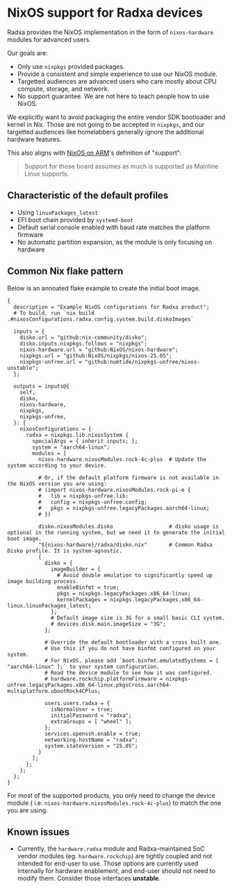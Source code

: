 # NixOS support for Radxa devices

Radxa provides the NixOS implementation in the form of `nixos-hardware` modules
for advanced users.

Our goals are:

* Only use `nixpkgs` provided packages.
* Provide a consistent and simple experience to use our NixOS module.
* Targetted audiences are advanced users who care mostly about CPU compute, storage, and network.
* No support guarantee. We are not here to teach people how to use NixOS.

We explicitly want to avoid packaging the entire vendor SDK bootloader and kernel
in Nix. Those are not going to be accepted in `nixpkgs`, and our targetted audiences
like homelabbers generally ignore the additional hardware features.

This also aligns with [NixOS on ARM](https://wiki.nixos.org/wiki/NixOS_on_ARM)'s
definition of "support":

> Support for those board assumes as much is supported as Mainline Linux supports.

## Characteristic of the default profiles

* Using `linuxPackages_latest`
* EFI boot chain provided by `systemd-boot`
* Default serial console enabled with baud rate matches the platform firmware
* No automatic partition expansion, as the module is only focusing on hardware

## Common Nix flake pattern

Below is an annoated flake example to create the initial boot image.

```
{
  description = "Example NixOS configurations for Radxa product";
  # To build, run `nix build .#nixosConfigurations.radxa.config.system.build.diskoImages`

  inputs = {
    disko.url = "github:nix-community/disko";
    disko.inputs.nixpkgs.follows = "nixpkgs";
    nixos-hardware.url = "github:NixOS/nixos-hardware";
    nixpkgs.url = "github:NixOS/nixpkgs/nixos-25.05";
    nixpkgs-unfree.url = "github:numtide/nixpkgs-unfree/nixos-unstable";
  };

  outputs = inputs@{
    self,
    disko,
    nixos-hardware,
    nixpkgs,
    nixpkgs-unfree,
  }: {
    nixosConfigurations = {
      radxa = nixpkgs.lib.nixosSystem {
        specialArgs = { inherit inputs; };
        system = "aarch64-linux";
        modules = [
          nixos-hardware.nixosModules.rock-4c-plus  # Update the system according to your device.

          # Or, if the default platform firmware is not available in the NixOS version you are using:
          # (import nixos-hardware.nixosModules.rock-pi-e {
          #   lib = nixpkgs-unfree.lib;
          #   config = nixpkgs-unfree.config;
          #   pkgs = nixpkgs-unfree.legacyPackages.aarch64-linux;
          # })

          disko.nixosModules.disko                  # disko usage is optional in the running system, but we need it to generate the initial boot image.
          "${nixos-hardware}/radxa/disko.nix"       # Common Radxa Disko profile. It is system-agnostic.
          {
            disko = {
              imageBuilder = {
                # Avoid double emulation to significantly speed up image building process.
                enableBinfmt = true;
                pkgs = nixpkgs.legacyPackages.x86_64-linux;
                kernelPackages = nixpkgs.legacyPackages.x86_64-linux.linuxPackages_latest;
              };
              # Default image size is 3G for a small basic CLI system.
              # devices.disk.main.imageSize = "3G";
            };

            # Override the default bootloader with a cross built one.
            # Use this if you do not have binfmt configured on your system.
            # For NixOS, please add `boot.binfmt.emulatedSystems = [ "aarch64-linux" ];` to your system configuration.
            # Read the device module to see how it was configured.
            # hardware.rockchip.platformFirmware = nixpkgs-unfree.legacyPackages.x86_64-linux.pkgsCross.aarch64-multiplatform.ubootRock4CPlus;

            users.users.radxa = {
              isNormalUser = true;
              initialPassword = "radxa";
              extraGroups = [ "wheel" ];
            };
            services.openssh.enable = true;
            networking.hostName = "radxa";
            system.stateVersion = "25.05";
          }
        ];
      };
    };
  };
}
```

For most of the supported products, you only need to change the device module (
i.e. `nixos-hardware.nixosModules.rock-4c-plus`) to match the one you are using.

## Known issues

* Currently, the `hardware.radxa` module and Radxa-maintained SoC vendor modules
(eg. `hardware.rockchip`) are tightly coupled and not intended for end-user to
use. Those options are currently used internally for hardware enablement, and
end-user should not need to modify them. Consider those interfaces **unstable**.
